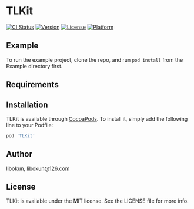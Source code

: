 # TLKit

[![CI Status](https://img.shields.io/travis/libokun/TLKit.svg?style=flat)](https://travis-ci.org/libokun/TLKit)
[![Version](https://img.shields.io/cocoapods/v/TLKit.svg?style=flat)](https://cocoapods.org/pods/TLKit)
[![License](https://img.shields.io/cocoapods/l/TLKit.svg?style=flat)](https://cocoapods.org/pods/TLKit)
[![Platform](https://img.shields.io/cocoapods/p/TLKit.svg?style=flat)](https://cocoapods.org/pods/TLKit)

## Example

To run the example project, clone the repo, and run `pod install` from the Example directory first.

## Requirements

## Installation

TLKit is available through [CocoaPods](https://cocoapods.org). To install
it, simply add the following line to your Podfile:

```ruby
pod 'TLKit'
```

## Author

libokun, libokun@126.com

## License

TLKit is available under the MIT license. See the LICENSE file for more info.
